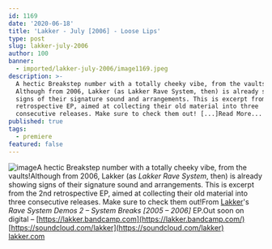 ```yaml
---
id: 1169
date: '2020-06-18'
title: 'Lakker - July [2006] - Loose Lips'
type: post
slug: lakker-july-2006
author: 100
banner:
  - imported/lakker-july-2006/image1169.jpeg
description: >-
  A hectic Breakstep number with a totally cheeky vibe, from the vaults!
  Although from 2006, Lakker (as Lakker Rave System, then) is already showing
  signs of their signature sound and arrangements. This is excerpt from the 2nd
  retrospective EP, aimed at collecting their old material into three
  consecutive releases. Make sure to check them out! [...]Read More...
published: true
tags:
  - premiere
featured: false
---
```

![image](../imported/lakker-july-2006/image1169.jpeg)A hectic Breakstep number with a totally cheeky vibe, from the vaults!Although from 2006, Lakker (as _Lakker Rave System_, then) is already showing signs of their signature sound and arrangements. This is excerpt from the 2nd retrospective EP, aimed at collecting their old material into three consecutive releases. Make sure to check them out!From [Lakker](https://lakker.wordpress.com/)'s _Rave System Demos 2 – System Breaks \[2005 – 2006\]_ EP.Out soon on digital – [](https://lakker.bandcamp.com/)[https://lakker.bandcamp.com](https://lakker.bandcamp.com/)  
[](https://soundcloud.com/lakker)[https://soundcloud.com/lakker](https://soundcloud.com/lakker)  
[lakker.com](http://www.lakker.com/)